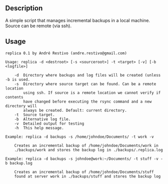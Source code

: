 Description
-----------

A simple script that manages incremental backups in a local machine. Source
can be remote (via ssh).

Usage
-----

	replica 0.1 by André Restivo (andre.restivo@gmail.com)

	Usage: replica -d <destroot> [-s <sourceroot>] -t <target> [-v] [-b <logfile>]

		-d 	Directory where backups and log files will be created (unless -b is used.
		-s	Directory where source target can be found. Can be a remote location 
			using ssh. If source is a remote location we cannot verify if contents 
			have changed before executing the rsync command and a new directory will 
			always be created. Default: current directory.
		-t	Source target.
		-b 	Alternative log file.
		-v	Detailed output for testing
		-h	This help message.

	Example: replica -d backups -s /home/johndoe/Documents/ -t work -v

		Creates an incremental backup of /home/johndoe/Documents/work in 
		./backups/work and stores the backup log in ./backups/.replica.log

	Example: replica -d backups -s johndoe@work:~/Documents/ -t stuff -v -b backup.log

		Creates an incremental backup of /home/johndoe/Documents/stuff
		found at server work in ./backups/stuff and stores the backup log 
